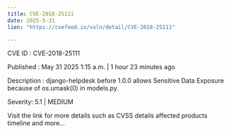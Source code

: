 ```yaml
---
title: CVE-2018-25111
date: 2025-5-31
lien: "https://cvefeed.io/vuln/detail/CVE-2018-25111"

---
```


CVE ID : CVE-2018-25111

Published :  May 31
2025
1:15 a.m. | 1 hour
23 minutes ago

Description : django-helpdesk before 1.0.0 allows Sensitive Data Exposure because of os.umask(0) in models.py.

Severity: 5.1 | MEDIUM

Visit the link for more details
such as CVSS details
affected products
timeline
and more...
